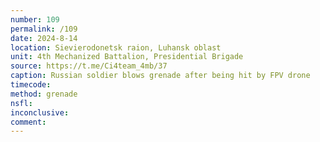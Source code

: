 ```yaml
---
number: 109
permalink: /109
date: 2024-8-14
location: Sievierodonetsk raion, Luhansk oblast
unit: 4th Mechanized Battalion, Presidential Brigade
source: https://t.me/Ci4team_4mb/37
caption: Russian soldier blows grenade after being hit by FPV drone
timecode: 
method: grenade
nsfl: 
inconclusive: 
comment: 
---
```

<script async src="https://telegram.org/js/telegram-widget.js?22" data-telegram-post="Ci4team_4mb/37" data-width="100%" data-userpic="false"></script>